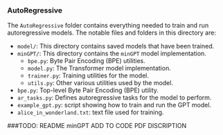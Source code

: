 ### AutoRegressive

   
The `AutoRegressive` folder contains everything needed to train and run autoregressive models. The notable files and folders in this directory are:

- `model/`: This directory contains saved models that have been trained.
- `minGPT/`: This directory contains the `minGPT` model implementation. 
  - `bpe.py`: Byte Pair Encoding (BPE) utilities.
  - `model.py`: The Transformer model implementation.
  - `trainer.py`: Training utilities for the model.
  - `utils.py`: Other various utilities used by the model.
- `bpe.py`: Top-level Byte Pair Encoding (BPE) utility.
- `ar_tasks.py`: Defines autoregressive tasks for the model to perform.
- `example_gpt.py`: script showing how to train and run the GPT model.
- `alice_in_wonderland.txt`: text file used for training.

###TODO:
README minGPT
ADD TO CODE PDF DISCRIPTION

